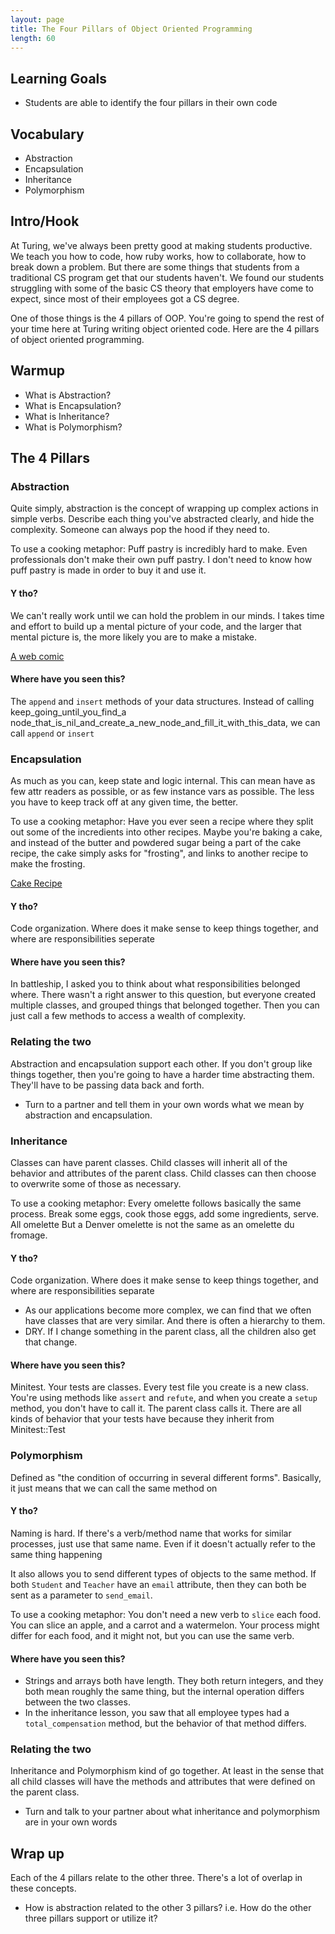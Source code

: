 ```yaml
---
layout: page
title: The Four Pillars of Object Oriented Programming
length: 60
---
```


## Learning Goals

- Students are able to identify the four pillars in their own code

## Vocabulary

- Abstraction
- Encapsulation
- Inheritance
- Polymorphism

## Intro/Hook

At Turing, we've always been pretty good at making students productive. We teach you how to code, how ruby works, how to collaborate, how to break down a problem. But there are some things that students from a traditional CS program get that our students haven't. We found our students struggling with some of the basic CS theory that employers have come to expect, since most of their employees got a CS degree.

One of those things is the 4 pillars of OOP. You're going to spend the rest of your time here at Turing writing object oriented code. Here are the 4 pillars of object oriented programming.

## Warmup

- What is Abstraction?
- What is Encapsulation?
- What is Inheritance?
- What is Polymorphism?

## The 4 Pillars

### Abstraction

Quite simply, abstraction is the concept of wrapping up complex actions in simple verbs. Describe each thing you've abstracted clearly, and hide the complexity. Someone can always pop the hood if they need to.

To use a cooking metaphor: Puff pastry is incredibly hard to make. Even professionals don't make their own puff pastry. I don't need to know how puff pastry is made in order to buy it and use it.

#### Y tho?

We can't really work until we can hold the problem in our minds. I takes time and effort to build up a mental picture of your code, and the larger that mental picture is, the more likely you are to make a mistake.

[A web comic](http://heeris.id.au/2013/this-is-why-you-shouldnt-interrupt-a-programmer/)

#### Where have you seen this?

The `append` and `insert` methods of your data structures. Instead of calling keep_going_until_you_find_a node_that_is_nil_and_create_a_new_node_and_fill_it_with_this_data, we can call `append` or `insert`

### Encapsulation

As much as you can, keep state and logic internal. This can mean have as few attr readers as possible, or as few instance vars as possible. The less you have to keep track off at any given time, the better.

To use a cooking metaphor: Have you ever seen a recipe where they split out some of the incredients into other recipes. Maybe you're baking a cake, and instead of the butter and powdered sugar being a part of the cake recipe, the cake simply asks for "frosting", and links to another recipe to make the frosting.

[Cake Recipe](https://addapinch.com/the-best-chocolate-cake-recipe-ever#easyrecipe-4801-0)

#### Y tho?
Code organization. Where does it make sense to keep things together, and where are responsibilities seperate

#### Where have you seen this?

In battleship, I asked you to think about what responsibilities belonged where. There wasn't a right answer to this question, but everyone created multiple classes, and grouped things that belonged together. Then you can just call a few methods to access a wealth of complexity.

### Relating the two

Abstraction and encapsulation support each other. If you don't group like things together, then you're going to have a harder time abstracting them. They'll have to be passing data back and forth.

- Turn to a partner and tell them in your own words what we mean by abstraction and encapsulation.

### Inheritance

Classes can have parent classes. Child classes will inherit all of the behavior and attributes of the parent class. Child classes can then choose to overwrite some of those as necessary.

To use a cooking metaphor: Every omelette follows basically the same process. Break some eggs, cook those eggs, add some ingredients, serve. All omelette But a Denver omelette is not the same as an omelette du fromage.

#### Y tho?

Code organization. Where does it make sense to keep things together, and where are responsibilities separate

- As our applications become more complex, we can find that we often have classes that are very similar. And there is often a hierarchy to them.
- DRY. If I change something in the parent class, all the children also get that change.

#### Where have you seen this?

Minitest. Your tests are classes. Every test file you create is a new class. You're using methods like `assert` and `refute`, and when you create a `setup` method, you don't have to call it. The parent class calls it. There are all kinds of behavior that your tests have because they inherit from Minitest::Test

### Polymorphism

Defined as "the condition of occurring in several different forms". Basically, it just means that we can call the same method on

#### Y tho?

Naming is hard. If there's a verb/method name that works for similar processes, just use that same name. Even if it doesn't actually refer to the same thing happening

It also allows you to send different types of objects to the same method. If both `Student` and `Teacher` have an `email` attribute, then they can both be sent as a parameter to `send_email`.

To use a cooking metaphor: You don't need a new verb to `slice` each food. You can slice an apple, and a carrot and a watermelon. Your process might differ for each food, and it might not, but you can use the same verb.

#### Where have you seen this?

- Strings and arrays both have length. They both return integers, and they both mean roughly the same thing, but the internal operation differs between the two classes.
- In the inheritance lesson, you saw that all employee types had a `total_compensation` method, but the behavior of that method differs.

### Relating the two

Inheritance and Polymorphism kind of go together. At least in the sense that all child classes will have the methods and attributes that were defined on the parent class.

- Turn and talk to your partner about what inheritance and polymorphism are in your own words

## Wrap up

Each of the 4 pillars relate to the other three. There's a lot of overlap in these concepts.

- How is abstraction related to the other 3 pillars? i.e. How do the other three pillars support or utilize it?
